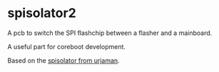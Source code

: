 # spisolator2

A pcb to switch the SPI flashchip between a flasher and a mainboard.

A useful part for coreboot development.

Based on the [spisolator from urjaman]( https://github.com/urjaman/spisolator).

